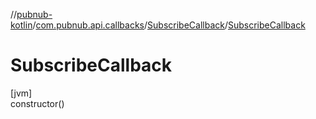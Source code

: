 //[pubnub-kotlin](../../../index.md)/[com.pubnub.api.callbacks](../index.md)/[SubscribeCallback](index.md)/[SubscribeCallback](-subscribe-callback.md)

# SubscribeCallback

[jvm]\
constructor()
